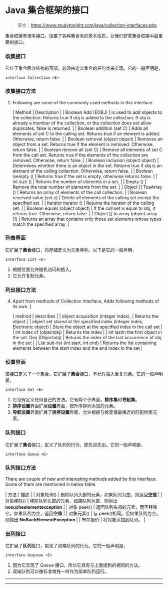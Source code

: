 # Java 集合框架的接口

> 原文：<https://www.studytonight.com/java/collection-interfaces.php>

集合框架有很多接口，设置了各种集合类的基本性质。让我们研究集合框架中最重要的接口。

### 收集接口

它位于集合层次结构的顶部，必须由定义集合的任何类来实现。它的一般声明是，

```
interface Collection <E>
```

### 收集接口方法

1.  Following are some of the commonly used methods in this interface.

    | Method | Description |
    | Boolean Add (EOBJ) | is used to add objects to the collection. Returns true if obj is added to the collection. If obj is already a member of the collection, or the collection does not allow duplicates, false is returned. |
    | Boolean addition (set C) | Adds all elements of set C to the calling set. Returns true if an element is added. Otherwise, return false. |
    | Boolean removal (object object) | Removes an object from a set. Returns true if the element is removed. Otherwise, return false. |
    | Boolean remove all (set C) | Remove all elements of set C from the call set. Returns true if the elements of the collection are removed. Otherwise, return false. |
    | Boolean inclusion (object object) | Determines whether there is an object in the set. Returns true if obj is an element of the calling collection. Otherwise, return false. |
    | Boolean isempty () | Returns true if the set is empty, otherwise returns false. |
    | int size () | Returns the number of elements in a set. |
    | Empty () | Remove the total number of elements from the set. |
    | Object [] ToaArray () | Returns an array of elements of the call collection. |
    | Boolean reserved value (set c) | Delete all elements of the calling set except the specified set. |
    | Iterator iterator () | Returns the iterator of the calling set. |
    | Boolean equals (object object) | If the call set is equal to obj, it returns true. Otherwise, return false. |
    | Object [] to array (object array []) | Returns an array that contains only those set elements whose types match the specified array. |

### 列表界面

它扩展了**集合**接口，将存储定义为元素序列。以下是它的一般声明，

```
interface List <E>
```

1.  根据位置允许随机访问和插入。
2.  它允许复制元素。

### 列出接口方法

4.  Apart from methods of Collection Interface, Adds following methods of its own. [

    | method | describes |
    | object acquisition (integer index). | Returns the object |
    | object set stored at the specified index (integer index, Electronic object) | Store the object at the specified index in the call set |
    | int index of (objectobj) | Returns the index |
    | int lastIn the first object in the set. Dex (Objectobj) | Returns the index of the last occurrence of obj in the set |
    | List sub-list (int start, int end) | Returns the list containing elements between the start index and the end index in the set |

### 设置界面

该接口定义了一个集合。它扩展了**集合**接口，不允许插入重复元素。它的一般声明是，

```
interface Set <E>
```

1.  它没有定义任何自己的方法。它有两个子界面，**排序集**和**导航集**。
2.  **排序设置**界面扩展**设置**界面，按升序排列添加的元素。
3.  **导航设置**界面扩展了**排序设置**界面，允许根据与给定值最接近的匹配检索元素。

### 队列接口

它扩展了**集合**接口，定义了队列的行为，即先进先出。它的一般声明是，

```
interface Queue <E>
```

### 队列接口方法

There are couple of new and interesting methods added by this interface. Some of them are mentioned in below table.

| 方法 | 描述 |
| 对象轮询() | 删除队列头部的元素，如果队列为空，则返回**空值** |
| 对象移除() | 移除队列头部的元素，如果队列为空，则抛出**nosucheelementexception** |
| 对象 peek() | 返回队列头部的元素，而不移除它。如果队列为空，返回**空值** |
| 对象元素() | 与 peek()相同，但如果队列为空，则抛出 **NoSuchElementException** |
| 布尔报价 | 将对象添加到队列。 |

### 出列接口

它扩展了**队列**接口，实现了双端队列的行为。它的一般声明是，

```
interface Dequeue <E> 
```

1.  因为它实现了 Queue 接口，所以它具有与上面提到的相同的方法。
2.  双端队列可以像标准堆栈一样作为简单队列运行。

* * *

* * *